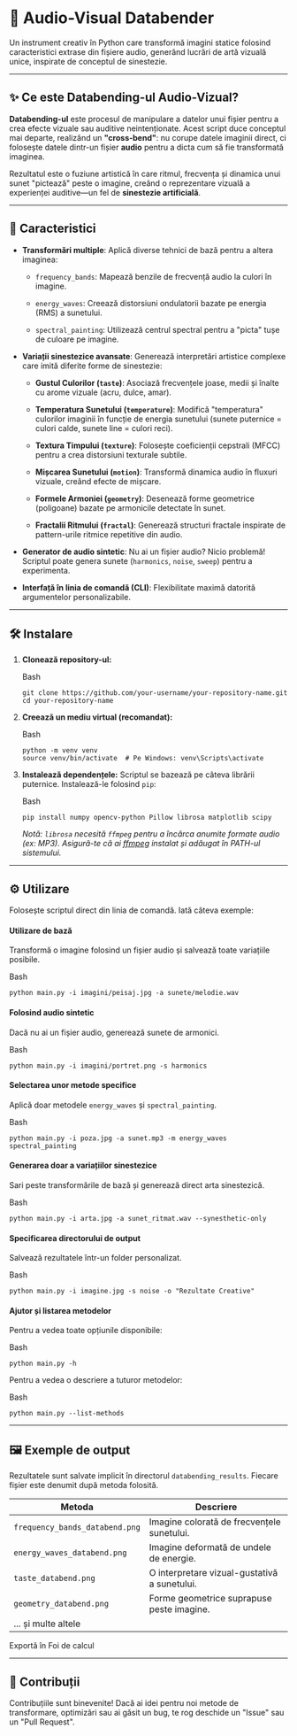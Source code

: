 # 🎨 Audio-Visual Databender

Un instrument creativ în Python care transformă imagini statice folosind caracteristici extrase din fișiere audio, generând lucrări de artă vizuală unice, inspirate de conceptul de sinestezie.


---

## ✨ Ce este Databending-ul Audio-Vizual?

**Databending-ul** este procesul de manipulare a datelor unui fișier pentru a crea efecte vizuale sau auditive neintenționate. Acest script duce conceptul mai departe, realizând un **"cross-bend"**: nu corupe datele imaginii direct, ci folosește datele dintr-un fișier **audio** pentru a dicta cum să fie transformată imaginea.

Rezultatul este o fuziune artistică în care ritmul, frecvența și dinamica unui sunet "pictează" peste o imagine, creând o reprezentare vizuală a experienței auditive—un fel de **sinestezie artificială**.

---

## 🚀 Caracteristici

- **Transformări multiple**: Aplică diverse tehnici de bază pentru a altera imaginea:
    
    - `frequency_bands`: Mapează benzile de frecvență audio la culori în imagine.
        
    - `energy_waves`: Creează distorsiuni ondulatorii bazate pe energia (RMS) a sunetului.
        
    - `spectral_painting`: Utilizează centrul spectral pentru a "picta" tușe de culoare pe imagine.
        
- **Variații sinestezice avansate**: Generează interpretări artistice complexe care imită diferite forme de sinestezie:
    
    - **Gustul Culorilor (`taste`)**: Asociază frecvențele joase, medii și înalte cu arome vizuale (acru, dulce, amar).
        
    - **Temperatura Sunetului (`temperature`)**: Modifică "temperatura" culorilor imaginii în funcție de energia sunetului (sunete puternice = culori calde, sunete line = culori reci).
        
    - **Textura Timpului (`texture`)**: Folosește coeficienții cepstrali (MFCC) pentru a crea distorsiuni texturale subtile.
        
    - **Mișcarea Sunetului (`motion`)**: Transformă dinamica audio în fluxuri vizuale, creând efecte de mișcare.
        
    - **Formele Armoniei (`geometry`)**: Desenează forme geometrice (poligoane) bazate pe armonicile detectate în sunet.
        
    - **Fractalii Ritmului (`fractal`)**: Generează structuri fractale inspirate de pattern-urile ritmice repetitive din audio.
        
- **Generator de audio sintetic**: Nu ai un fișier audio? Nicio problemă! Scriptul poate genera sunete (`harmonics`, `noise`, `sweep`) pentru a experimenta.
    
- **Interfață în linia de comandă (CLI)**: Flexibilitate maximă datorită argumentelor personalizabile.
    

---

## 🛠️ Instalare

1. **Clonează repository-ul:**
    
    Bash
    
    ```
    git clone https://github.com/your-username/your-repository-name.git
    cd your-repository-name
    ```
    
2. **Creează un mediu virtual (recomandat):**
    
    Bash
    
    ```
    python -m venv venv
    source venv/bin/activate  # Pe Windows: venv\Scripts\activate
    ```
    
3. **Instalează dependențele:** Scriptul se bazează pe câteva librării puternice. Instalează-le folosind `pip`:
    
    Bash
    
    ```
    pip install numpy opencv-python Pillow librosa matplotlib scipy
    ```
    
    _Notă: `librosa` necesită `ffmpeg` pentru a încărca anumite formate audio (ex: MP3). Asigură-te că ai [ffmpeg](https://ffmpeg.org/download.html) instalat și adăugat în PATH-ul sistemului._
    

---

## ⚙️ Utilizare

Folosește scriptul direct din linia de comandă. Iată câteva exemple:

#### **Utilizare de bază**

Transformă o imagine folosind un fișier audio și salvează toate variațiile posibile.

Bash

```
python main.py -i imagini/peisaj.jpg -a sunete/melodie.wav
```

#### **Folosind audio sintetic**

Dacă nu ai un fișier audio, generează sunete de armonici.

Bash

```
python main.py -i imagini/portret.png -s harmonics
```

#### **Selectarea unor metode specifice**

Aplică doar metodele `energy_waves` și `spectral_painting`.

Bash

```
python main.py -i poza.jpg -a sunet.mp3 -m energy_waves spectral_painting
```

#### **Generarea doar a variațiilor sinestezice**

Sari peste transformările de bază și generează direct arta sinestezică.

Bash

```
python main.py -i arta.jpg -a sunet_ritmat.wav --synesthetic-only
```

#### **Specificarea directorului de output**

Salvează rezultatele într-un folder personalizat.

Bash

```
python main.py -i imagine.jpg -s noise -o "Rezultate Creative"
```

#### **Ajutor și listarea metodelor**

Pentru a vedea toate opțiunile disponibile:

Bash

```
python main.py -h
```

Pentru a vedea o descriere a tuturor metodelor:

Bash

```
python main.py --list-methods
```

---

## 🖼️ Exemple de output

Rezultatele sunt salvate implicit în directorul `databending_results`. Fiecare fișier este denumit după metoda folosită.

|Metoda|Descriere|
|---|---|
|`frequency_bands_databend.png`|Imagine colorată de frecvențele sunetului.|
|`energy_waves_databend.png`|Imagine deformată de undele de energie.|
|`taste_databend.png`|O interpretare vizual-gustativă a sunetului.|
|`geometry_databend.png`|Forme geometrice suprapuse peste imagine.|
|... și multe altele||

Exportă în Foi de calcul

---

## 🤝 Contribuții

Contribuțiile sunt binevenite! Dacă ai idei pentru noi metode de transformare, optimizări sau ai găsit un bug, te rog deschide un "Issue" sau un "Pull Request".
